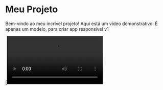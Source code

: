 # Meu Projeto

Bem-vindo ao meu incrível projeto! Aqui está um vídeo demonstrativo:
É apenas um modelo, para criar app responsivel v1

[![Assista ao vídeo](https://github.com/Elanilson/modelo_responsivo/raw/main/demo.mp4)
